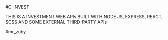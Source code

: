 #C-INVEST

THIS IS A INVESTMENT WEB APIs BUILT WITH NODE JS, EXPRESS, REACT, SCSS AND SOME EXTERNAL THIRD-PARTY APIs

#mr_zuby